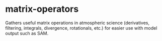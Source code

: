 # matrix-operators
Gathers useful matrix operations in atmospheric science (derivatives, filtering, integrals, divergence, rotationals, etc.) for easier use with model output such as SAM.

